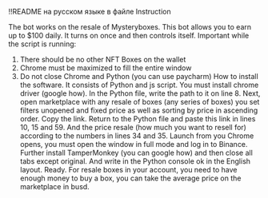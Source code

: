 !!README на русском языке в файле Instruction

The bot works on the resale of Mysteryboxes. This bot allows you to earn up to $100
daily. It turns on once and then controls itself.
Important while the script is running:
1) There should be no other NFT Boxes on the wallet
2) Chrome must be maximized to fill the entire window
3) Do not close Chrome and Python (you can use paycharm)
How to install the software. It consists of Python and js script. You must install chrome
driver (google how). In the Python file, write the path to it on line 8. Next, open
marketplace with any resale of boxes (any series of boxes) you set filters
unopened and fixed price as well as sorting by price in ascending order. Copy the link.
Return to the Python file and paste this link in lines 10, 15 and 59. And the price
resale (how much you want to resell for) according to the numbers in lines 34 and 35. Launch from you
Chrome opens, you must open the window in full mode and log in to Binance. Further
install TamperMonkey (you can google how) and then close all tabs except
original. And write in the Python console ok in the English layout. Ready. For resale
boxes in your account, you need to have enough money to buy a box, you can take the average price
on the marketplace in busd.
